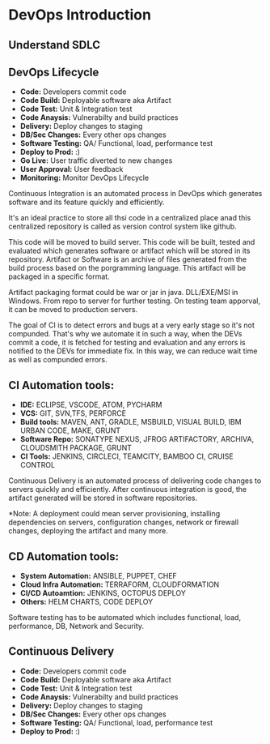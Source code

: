 # DevOps Introduction

## Understand SDLC

## DevOps Lifecycle
* __Code:__ Developers commit code
* __Code Build:__ Deployable software aka Artifact
* __Code Test:__ Unit & Integration test
* __Code Anaysis:__ Vulnerabilty and build practices
* __Delivery:__ Deploy changes to staging
* __DB/Sec Changes:__ Every other ops changes
* __Software Testing:__ QA/ Functional, load, performance test
* __Deploy to Prod:__ :)
* __Go Live:__ User traffic diverted to new changes
* __User Approval:__ User feedback
* __Monitoring:__ Monitor DevOps Lifecycle

Continuous Integration is an automated process in DevOps which generates software and its feature quickly and efficiently.

It's an ideal practice to store all thsi code in a centralized place anad this centralized repository is called as version control system like github.

This code will be moved to build server. This code will be built, tested and evaluated which generates software or artifact which will be stored in its repository.
Artifact or Software is an archive of files generated from the build process based on the porgramming language. This artifact will be packaged in a specific format.

Artifact packaging format could be war or jar in java. DLL/EXE/MSI in Windows. From repo to server for further testing. On testing team apporval, it can be moved to production servers. 

The goal of CI is to detect errors and bugs at a very early stage so it's not compunded. That's why we automate it in such a way, when the DEVs commit a code, it is fetched for testing and evaluation and any errors is notified to the DEVs for immediate fix. In this way, we can reduce wait time as well as compunded errors.

## CI Automation tools:
* __IDE:__ ECLIPSE, VSCODE, ATOM, PYCHARM
* __VCS:__ GIT, SVN,TFS, PERFORCE
* __Build tools:__ MAVEN, ANT, GRADLE, MSBUILD, VISUAL BUILD, IBM URBAN CODE, MAKE, GRUNT  
* __Software Repo:__ SONATYPE NEXUS, JFROG ARTIFACTORY, ARCHIVA, CLOUDSMITH PACKAGE, GRUNT
* __CI Tools:__ JENKINS, CIRCLECI, TEAMCITY, BAMBOO CI, CRUISE CONTROL

Continuous Delivery is an automated process of delivering code changes to servers quickly and efficiently.
After continuous integration is good, the artifact generated will be stored in software repositories. 

*Note: A deployment could mean server provisioning, installing dependencies on servers, configuration changes, network or firewall changes, deploying the artifact and many more.

## CD Automation tools:
* __System Automation:__ ANSIBLE, PUPPET, CHEF
* __Cloud Infra Automation:__ TERRAFORM, CLOUDFORMATION
* __CI/CD Autoamtion:__ JENKINS, OCTOPUS DEPLOY
* __Others:__ HELM CHARTS, CODE DEPLOY

Software testing has to be automated which includes functional, load, performance, DB, Network and Security.


## Continuous Delivery
* __Code:__ Developers commit code
* __Code Build:__ Deployable software aka Artifact
* __Code Test:__ Unit & Integration test
* __Code Anaysis:__ Vulnerabilty and build practices
* __Delivery:__ Deploy changes to staging
* __DB/Sec Changes:__ Every other ops changes
* __Software Testing:__ QA/ Functional, load, performance test
* __Deploy to Prod:__ :)
